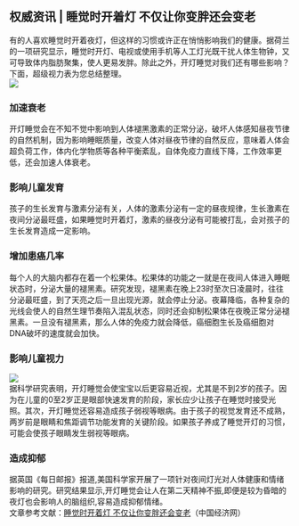 ## 权威资讯 | 睡觉时开着灯 不仅让你变胖还会变老  
有的人喜欢睡觉时开着夜灯，但这样的习惯或许正在悄悄影响我们的健康。据荷兰的一项研究显示，睡觉时开灯、电视或使用手机等人工灯光既干扰人体生物钟，又可导致体内脂肪聚集，使人更易发胖。除此之外，开灯睡觉对我们还有哪些影响？下面，超级视力表为您总结整理。  
![](http://cdncms.v-keep.cn/wp-content/uploads/2020/05/timg-37-1024x683.jpg)  
### 加速衰老  
开灯睡觉会在不知不觉中影响到人体褪黑激素的正常分泌，破坏人体感知昼夜节律的自然机制，因为影响睡眠质量，改变人体对昼夜节律的自然反应，意味着人体会超负荷工作，体内化学物质等各种平衡紊乱，自体免疫力直线下降，工作效率更低，还会加速人体衰老。  
### 影响儿童发育  
孩子的生长发育与激素分泌有关，人体的激素分泌有一定的昼夜规律，生长激素在夜间分泌最旺盛，如果睡觉时开着灯，激素的昼夜分泌有可能被打乱，会对孩子的生长发育造成一定影响。  
### 增加患癌几率  
每个人的大脑内都存在着一个松果体。松果体的功能之一就是在夜间人体进入睡眠状态时，分泌大量的褪黑素。研究发现，褪黑素在晚上23时至次日凌晨时，往往分泌最旺盛，到了天亮之后一旦出现光源，就会停止分泌。夜幕降临，各种复杂的光线会使人的自然生理节奏陷入混乱状态，同时还会抑制松果体在夜晚正常分泌褪黑素。一旦没有褪黑素，那么人体的免疫力就会降低，癌细胞生长及癌细胞对DNA破坏的速度就会加快。  
### 影响儿童视力  
![](http://cdncms.v-keep.cn/wp-content/uploads/2020/05/timg-38.jpg)  
据科学研究表明，开灯睡觉会使宝宝以后更容易近视，尤其是不到2岁的孩子。因为在儿童的0至2岁正是眼部快速发育的阶段，家长应少让孩子在睡觉时接受光照。其次，开灯睡觉还容易造成孩子弱视等眼病。由于孩子的视觉发育还不成熟，两岁前是眼睛和焦距调节功能发育的关键阶段。如果孩子养成了睡觉开灯的习惯，可能会使孩子眼睛发生弱视等眼病。  
### 造成抑郁  
据英国《每日邮报》报道,美国科学家开展了一项针对夜间灯光对人体健康和情绪影响的研究。研究结果显示,开灯睡觉会让人在第二天精神不振,即便是较为昏暗的夜灯也会影响人的脑组织,容易造成抑郁情绪。  
文章参考文献：<a href="https://www.toutiao.com/a6803214932071416328/">睡觉时开着灯 不仅让你变胖还会变老</a>（中国经济网）  
